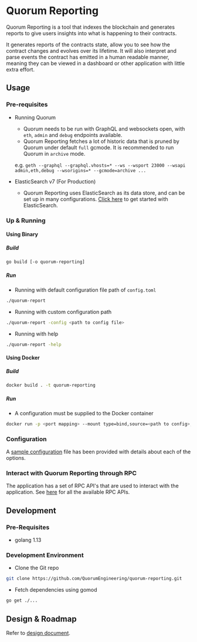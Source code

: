 # Quorum Reporting

Quorum Reporting is a tool that indexes the blockchain and generates reports to 
give users insights into what is happening to their contracts.

It generates reports of the contracts state, allow you to see how the contract changes and evolves
over its lifetime. It will also interpret and parse events the contract has emitted in a human
readable manner, meaning they can be viewed in a dashboard or other application with little extra
effort.

## Usage 

### Pre-requisites

- Running Quorum
    - Quorum needs to be run with GraphQL and websockets open, with `eth`, `admin` and `debug` endpoints available.
    - Quorum Reporting fetches a lot of historic data that is pruned by Quorum under default `full` gcmode. It is recommended to run Quorum in `archive` mode.
    
    e.g. `geth --graphql --graphql.vhosts=* --ws --wsport 23000 --wsapi admin,eth,debug --wsorigins=* --gcmode=archive ...`

- ElasticSearch v7 (For Production)
    - Quorum Reporting uses ElasticSearch as its data store, and can be set up in many configurations.
        [Click here](https://www.elastic.co/guide/en/elasticsearch/reference/current/getting-started.html) to get started with ElasticSearch.

### Up & Running

#### Using Binary

##### Build

```bash
go build [-o quorum-reporting]
```

##### Run

- Running with default configuration file path of `config.toml`
```bash
./quorum-report
```
- Running with custom configuration path
```bash
./quorum-report -config <path to config file>
```
- Running with help
```bash
./quorum-report -help
```

#### Using Docker

##### Build
```bash
docker build . -t quorum-reporting
```

##### Run

- A configuration must be supplied to the Docker container
```bash
docker run -p <port mapping> --mount type=bind,source=<path to config>,target=/config.toml quorum-reporting:latest
```

### Configuration

A [sample configuration](./config.sample.toml) file has been provided with details about each of the options.

### Interact with Quorum Reporting through RPC

The application has a set of RPC API's that are used to interact with the application. See [here](core/rpc/README.md) for all the available RPC APIs.

## Development

### Pre-Requisites

- golang 1.13

### Development Environment

- Clone the Git repo
```bash
git clone https://github.com/QuorumEngineering/quorum-reporting.git
```
- Fetch dependencies using gomod
```bash
go get ./...
```

## Design & Roadmap

Refer to [design document](design.md).